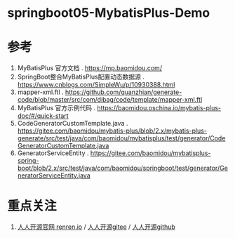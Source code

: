 # springboot05-MybatisPlus-Demo



# 参考
1. MyBatisPlus 官方文档 . https://mp.baomidou.com/
1. SpringBoot整合MyBatisPlus配置动态数据源 . https://www.cnblogs.com/SimpleWu/p/10930388.html
3. mapper-xml.ftl . https://github.com/quanzhian/generate-code/blob/master/src/com/dibag/code/template/mapper-xml.ftl
3. MyBatisPlus 官方示例代码 . https://baomidou.oschina.io/mybatis-plus-doc/#/quick-start
3. CodeGeneratorCustomTemplate.java . https://gitee.com/baomidou/mybatis-plus/blob/2.x/mybatis-plus-generate/src/test/java/com/baomidou/mybatisplus/test/generator/CodeGeneratorCustomTemplate.java
1. GeneratorServiceEntity . https://gitee.com/baomidou/mybatisplus-spring-boot/blob/2.x/src/test/java/com/baomidou/springboot/test/generator/GeneratorServiceEntity.java

# 重点关注
1. [人人开源官网 renren.io](https://www.renren.io) / [人人开源gitee](https://gitee.com/renrenio/renren-security) / [人人开源github](https://github.com/renrenio/renren-security)
